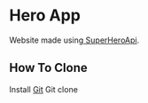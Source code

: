 # Hero App
Website made using[ SuperHeroApi](https://github.com/akabab/superhero-api).

## How To Clone 
Install [Git](https://gist.github.com/derhuerst/1b15ff4652a867391f03)
Git clone 
